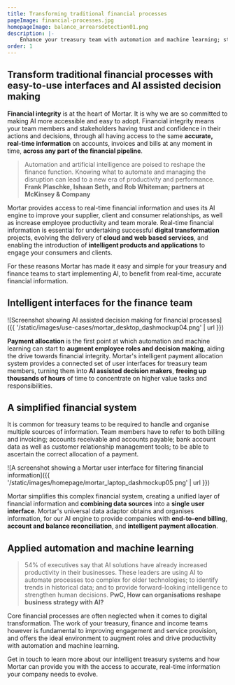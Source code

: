 ```yaml
---
title: Transforming traditional financial processes
pageImage: financial-processes.jpg
homepageImage: balance_arrearsdetection01.png
description: |-
    Enhance your treasury team with automation and machine learning; start benefiting from accurate, real-time financial information. Mortar's intelligent user-interfaces transform traditional financial processes.
order: 1
---
```


Transform traditional financial processes with easy-to-use interfaces and AI assisted decision making
-----------------------------------------------------------------------------------------------------

**Financial integrity** is at the heart of Mortar. It is why we are so committed to making AI more accessible and easy to adopt. Financial integrity means your team members and stakeholders having trust and confidence in their actions and decisions, through all having access to the same **accurate, real-time information** on accounts, invoices and bills at any moment in time, **across any part of the financial pipeline**.

> Automation and artificial intelligence are poised to reshape the finance function. Knowing what to automate and managing the disruption can lead to a new era of productivity and performance.
> **Frank Plaschke, Ishaan Seth, and Rob Whiteman; partners at McKinsey & Company**

Mortar provides access to real-time financial information and uses its AI engine to improve your supplier, client and consumer relationships, as well as increase employee productivity and team morale. Real-time financial information is essential for undertaking successful **digital transformation** projects, evolving the delivery of **cloud and web based services**, and enabling the introduction of **intelligent products and applications** to engage your consumers and clients.

For these reasons Mortar has made it easy and simple for your treasury and finance teams to start implementing AI, to benefit from real-time, accurate financial information.  

Intelligent interfaces for the finance team
-----------------------------------------------------------------------------------------------------

![Screenshot showing AI assisted decision making for financial processes]({{ '/static/images/use-cases/mortar_desktop_dashmockup04.png' | url }})

**Payment allocation** is the first point at which automation and machine learning can start to **augment employee roles and decision making**, aiding the drive towards financial integrity. Mortar's intelligent payment allocation system provides a connected set of user interfaces for treasury team members, turning them into **AI assisted decision makers**, **freeing up thousands of hours** of time to concentrate on higher value tasks and responsibilities.

A simplified financial system
-----------------------------------------------------------------------------------------------------

It is common for treasury teams to be required to handle and organise multiple sources of information. Team members have to refer to both billing and invoicing; accounts receivable and accounts payable; bank account data as well as customer relationship management tools; to be able to ascertain the correct allocation of a payment.

![A screenshot showing a Mortar user interface for filtering financial information]({{ '/static/images/homepage/mortar_laptop_dashmockup05.png' | url }})

Mortar simplifies this complex financial system, creating a unified layer of financial information and **combining data sources** into a **single user interface**. Mortar's universal data adaptor obtains and organises information, for our AI engine to provide companies with **end-to-end billing**, **account and balance reconciliation**, and **intelligent payment allocation**.

Applied automation and machine learning
------------------------------------------------------------------------------

> 54% of executives say that AI solutions have already increased productivity in their businesses. These leaders are using AI to automate processes too complex for older technologies; to identify trends in historical data; and to provide forward-looking intelligence to strengthen human decisions.
> **PwC, How can organisations reshape business strategy with AI?**

Core financial processes are often neglected when it comes to digital transformation. The work of your treasury, finance and income teams however is fundamental to improving engagement and service provision, and offers the ideal environment to augment roles and drive productivity with automation and machine learning.

Get in touch to learn more about our intelligent treasury systems and how Mortar can provide you with the access to accurate, real-time information your company needs to evolve.


